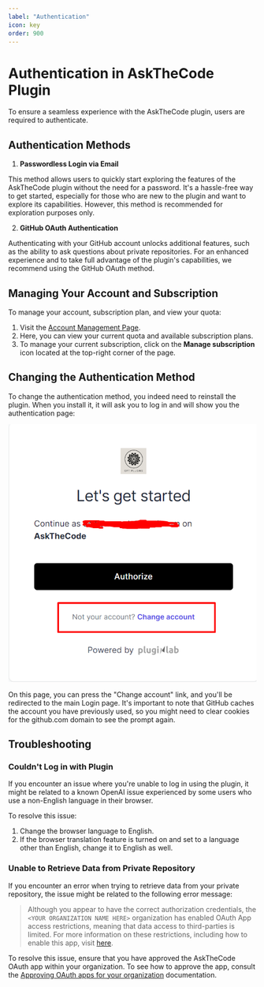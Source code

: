 ```yaml
---
label: "Authentication"
icon: key
order: 900
---
```


# Authentication in AskTheCode Plugin

To ensure a seamless experience with the AskTheCode plugin, users are required to authenticate.

## Authentication Methods

1. **Passwordless Login via Email**  

This method allows users to quickly start exploring the features of the AskTheCode plugin without the need for a password. It's a hassle-free way to get started, especially for those who are new to the plugin and want to explore its capabilities. However, this method is recommended for exploration purposes only.

2. **GitHub OAuth Authentication**  

Authenticating with your GitHub account unlocks additional features, such as the ability to ask questions about private repositories. For an enhanced experience and to take full advantage of the plugin's capabilities, we recommend using the GitHub OAuth method.

## Managing Your Account and Subscription

To manage your account, subscription plan, and view your quota:

1. Visit the [Account Management Page](https://c7d59216ee8ec59bda5e51ffc17a994d.auth.portal-pluginlab.ai/pricing).
2. Here, you can view your current quota and available subscription plans.
3. To manage your current subscription, click on the **Manage subscription** icon located at the top-right corner of the page.

## Changing the Authentication Method

To change the authentication method, you indeed need to reinstall the plugin. When you install it, it will ask you to log in and will show you the authentication page:

![](/resources/authentication/auth-page.png)

On this page, you can press the "Change account" link, and you'll be redirected to the main Login page. It's important to note that GitHub caches the account you have previously used, so you might need to clear cookies for the github.com domain to see the prompt again.

## Troubleshooting

### Couldn't Log in with Plugin

If you encounter an issue where you're unable to log in using the plugin, it might be related to a known OpenAI issue experienced by some users who use a non-English language in their browser.

To resolve this issue:

1. Change the browser language to English.
2. If the browser translation feature is turned on and set to a language other than English, change it to English as well.


### Unable to Retrieve Data from Private Repository

If you encounter an error when trying to retrieve data from your private repository, the issue might be related to the following error message:

> Although you appear to have the correct authorization credentials, the `<YOUR ORGANIZATION NAME HERE>` organization has enabled OAuth App access restrictions, meaning that data access to third-parties is limited. For more information on these restrictions, including how to enable this app, visit [here](https://docs.github.com/articles/restricting-access-to-your-organization-s-data/).

To resolve this issue, ensure that you have approved the AskTheCode OAuth app within your organization. To see how to approve the app, consult the [Approving OAuth apps for your organization](https://docs.github.com/en/organizations/managing-oauth-access-to-your-organizations-data/approving-oauth-apps-for-your-organization) documentation.